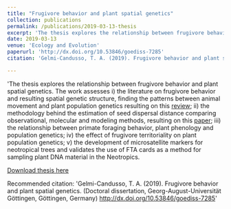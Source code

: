 ```yaml
---
title: "Frugivore behavior and plant spatial genetics"
collection: publications
permalink: /publications/2019-03-13-thesis
excerpt: 'The thesis explores the relationship between frugivore behavior and plant spatial genetics. The work assesses i) the literature on frugivore behavior and resulting spatial genetic structure, finding  the patterns between animal movement and plant population genetics resulting on this [review](https://tgelmi-candusso.github.io/publication/2015-10-01-paper-title-number-3). ii) the methodology behind the estimation of seed dispersal distance comparing observational, molecular and modeling methods, resulting on this [paper](https://tgelmi-candusso.github.io/publication/2010-10-01-paper-title-number-2). iii) the relationship between primate foraging behavior, plant phenology and population genetics iv) the effect of frugivore territoriality on plant population genetics; v) the development of microsatellite markers for neotropical trees and validates the use of FTA cards as a method for sampling plant DNA material in the Neotropics.'
date: 2019-03-13
venue: 'Ecology and Evolution'
paperurl: 'http://dx.doi.org/10.53846/goediss-7285'
citation: 'Gelmi-Candusso, T. A. (2019). Frugivore behavior and plant spatial genetic. <i>Doctorate thesis</i>. http://dx.doi.org/10.53846/goediss-7285'

---
```

'The thesis explores the relationship between frugivore behavior and plant spatial genetics. The work assesses i) the literature on frugivore behavior and resulting spatial genetic structure, finding  the patterns between animal movement and plant population genetics resulting on this [review](https://tgelmi-candusso.github.io/publication/2015-10-01-paper-title-number-3); ii) the methodology behind the estimation of seed dispersal distance comparing observational, molecular and modeling methods, resulting on this [paper](https://tgelmi-candusso.github.io/publication/2010-10-01-paper-title-number-2); iii) the relationship between primate foraging behavior, plant phenology and population genetics; iv) the effect of frugivore territoriality on plant population genetics; v) the development of microsatellite markers for neotropical trees and validates the use of FTA cards as a method for sampling plant DNA material in the Neotropics.

[Download thesis here](http://dx.doi.org/10.53846/goediss-7285)

Recommended citation: 'Gelmi-Candusso, T. A. (2019). Frugivore behavior and plant spatial genetics. (Doctoral dissertation, Georg-August-Universität Göttingen, Göttingen, Germany) http://dx.doi.org/10.53846/goediss-7285'